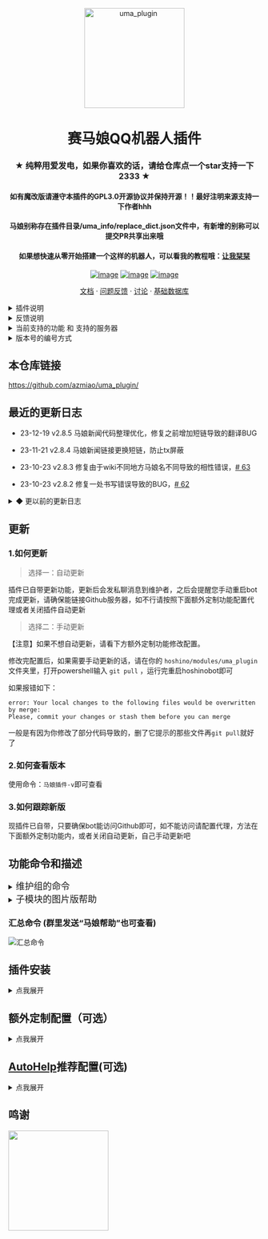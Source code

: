 <p align="center">
  <a href="https://github.com/azmiao/uma_plugin/">
    <img src="https://raw.githubusercontent.com/azmiao/uma_plugin/main/icon.png" width="200" height="200" alt="uma_plugin">
  </a>
</p>

<div align="center">

# 赛马娘QQ机器人插件

### ★ 纯粹用爱发电，如果你喜欢的话，请给仓库点一个star支持一下2333 ★

#### 如有魔改版请遵守本插件的GPL3.0开源协议并保持开源！！最好注明来源支持一下作者hhh

#### 马娘别称存在插件目录/uma_info/replace_dict.json文件中，有新增的别称可以提交PR共享出来哦

#### 如果想快速从零开始搭建一个这样的机器人，可以看我的教程哦：[让我栞栞](https://www.594594.xyz/2022/03/05/uma_bot/)

[![image](https://img.shields.io/badge/license-GPL3.0-blue.svg)](https://raw.githubusercontent.com/azmiao/uma_plugin/main/LICENSE)
[![image](https://img.shields.io/badge/release-2.8.5-orange.svg)](https://github.com/azmiao/uma_plugin)
[![image](https://img.shields.io/badge/auther-AZMIAO-blue.svg)](https://github.com/azmiao/uma_plugin)

</div>

<p align="center">
  <a href="https://github.com/azmiao/uma_plugin/blob/main/README.md">文档</a>
  ·
  <a href="https://github.com/azmiao/uma_plugin/issues">问题反馈</a>
  ·
  <a href="https://github.com/azmiao/uma_plugin/discussions">讨论</a>
  ·
  <a href="https://github.com/azmiao/uma_info_data">基础数据库</a>
</p>

<details>
<summary>插件说明</summary>

这是一个适用[hoshinoBot](https://github.com/Ice-Cirno/HoshinoBot)的赛马娘功能插件，数据来自：

 + [马娘官网](https://github.com/azmiao/uma_info_data)
 + [BWiki](https://wiki.biligame.com/umamusume)
 + [马娘基础数据库](https://github.com/azmiao/uma_info_data)
 + [台服马娘官网](https://uma.komoejoy.com/)
 + [乌拉拉大胜利](https://urarawin.com/#/)

</details>

<details>
<summary>反馈说明</summary>

 + 有空的话建议先看看已关闭的历史issue有没有类似的参考一下
 + 可直接在本仓库提交issue，但最好带上报错的日志完整截图，并说明清楚哦，因为部分从网页获取，所以有BUG请及时反馈适配新页面
 + 目前由于时间关系主要做BUG修改和优化，如果有好的建议/新特性，可以直接提交issue，有空的话会考虑修改/增加
 + 如果按照我的教程搭建机器人遇到的问题可以前往 [Discussions](https://github.com/azmiao/uma_plugin/discussions) 进行讨论

</details>

<details>
<summary>当前支持的功能 和 支持的服务器</summary>

（具体命令请看本页面下方功能命令和描述）

+ 马娘新闻播报【已支持台/日/B服】
+ 马娘模拟抽卡v2【已支持台/日/韩/B服】
+ 马娘基础数据库【台/日/韩/B服通用】
+ 支援卡节奏榜【已支持台/日/B服】
+ 相性计算器【台/日/韩/B服通用】
+ 马娘黄历【台/日/韩/B服通用】
+ 马娘耐力计算器【台/日/韩/B服通用】
+ 马娘表情包【台/日/韩/B服通用】
+ 马娘漫画【台/日/韩/B服通用】
+ 马娘限时任务【台/日/韩/B服通用】
+ 马娘技能查询【台/日/韩/B服通用】
+ 育成目标查询【台/日/韩/B服通用】

</details>

<details>
<summary>版本号的编号方式</summary>

 + v2.5.1为例：
 + v2为大版本号，除非有超级有益的重构类大更新，一般不会更新
 + 5为功能迭代版本号，有新功能或者某一功能重写了就会更新
 + 1为BUG修复/数据更新版本号，有关键性的BUG修复或者重要的数据更新就更新
 + 其余不刷版本号的更新，一般来说为不影响大局的BUG修复或小数据更新
 + 末尾带f标识的为强制更新版本，需要手动`git pull -f`来更新

</details>

## 本仓库链接

https://github.com/azmiao/uma_plugin/

## 最近的更新日志

 + 23-12-19     v2.8.5  马娘新闻代码整理优化，修复之前增加短链导致的翻译BUG

 + 23-11-21     v2.8.4  马娘新闻链接更换短链，防止tx屏蔽

 + 23-10-23     v2.8.3  修复由于wiki不同地方马娘名不同导致的相性错误，[# 63](https://github.com/azmiao/uma_plugin/issues/63)

 + 23-10-23     v2.8.2  修复一处书写错误导致的BUG，[# 62](https://github.com/azmiao/uma_plugin/issues/62)

<details>
<summary>◆ 更以前的更新日志</summary>

 + 23-09-07     v2.8.1  适配国服马娘新闻

 + 23-09-05     v2.8.0  适配国服卡池和支援卡节奏榜

 + 23-08-25     v2.7.14  修复节奏榜获取失败的问题

 + 23-06-28     v2.7.13  修复马娘抽卡由于名称变更导致的部分报错，[# 53](https://github.com/azmiao/uma_plugin/issues/53)

 + 23-04-13     v2.7.12  修复马娘技能页面更新后的刷新报错

 + 23-03-09     v2.7.11  修复马娘漫画由于图片路径变动导致的问题

 + 23-02-24     v2.7.10  修复马娘技能更新失败的问题

 + 23-02-24     v2.7.9  优化部分代码，同步官网更新的马娘数据

 + 23-02-16     v2.7.8  修复限时任务页面更新的问题

 + 23-02-08     v2.7.7  修复节奏榜匹配错误

 + 23-02-07     v2.7.6  修复日服马娘新闻翻译功能

 + 22-11-29     v2.7.5  修复由于UI变动导致的马娘卡池异常，更新后请使用命令“更新马娘卡池”更新一下

 + 22-11-12     v2.7.4  修复模拟抽卡SSR个别出货率比其他高0.026%的BUG，修改R卡卡池逻辑跟随bwiki更新

 + 22-10-30     v2.7.3  新增模拟抽卡频次限制和每日上限，在uma_gacha_v2/\_\_init\_\_.py文件中可自定义修改

 + 22-09-28     v2.7.2  新增由于网络问题导致插件版本获取不到的日志，并更新文档

 + 22-09-01     v2.7.1  修复当前版本为f版本时，更新不迭代版本的更新，缺仍然提示须手动的BUG

 + 22-08-31		v2.7.0f	新增插件统一管理功能，具体配置方式请看本文末‘额外定制配置’，本次也需要`git pull -f`来更新，如果启动的时候获取马娘插件版本报错，请按照定制配置内方法添加代理后再重启bot

 + 22-08-28     v2.6.6f  临时改变节奏榜的内容为bwiki上巅峰杯歌姬杯分开的节奏榜，新增可选设置插件默认服务器，配置方法在本文末。注意：本次更新需要使用命令`git pull -f`来更新，并且定制配置的`properties.json`的配置会回到默认状态须重新设置，另外节奏榜的uma_support_chart文件夹下的日服配置文件`sup_config.json`建议删一下并重启bot再使用。

 + 22-28-28     v2.6.5  修复耐力计算的BUG，修复方案来自[@aaaaaaria](https://github.com/aaaaaaria)，[issue #36](https://github.com/azmiao/uma_plugin/issues/36)

 + 22-08-22     v2.6.4  常规数据更新，新增红宝石和凯斯的别名，更新后记得“手动更新马娘数据”或者等半夜自动更新

 + 22-08-18     v2.6.3  新增图片可选发送形式`properties.json`，配置方法在本文末, [issue #37](https://github.com/azmiao/uma_plugin/issues/37)

 + 22-08-15     v2.6.2  修复台服节奏命名规则修改后产生的BUG

 + 22-08-08     v2.6.1  修复卡池界面更新的BUG

 + 22-08-02     v2.6.0  完全重写马娘抽卡功能，减少人为BUG率，且能切换服务器支持日台韩B服，且能切换卡池，缩减抽卡结果长度防刷屏，[issue #27](https://github.com/azmiao/uma_plugin/issues/27)，[issue #32](https://github.com/azmiao/uma_plugin/issues/32)

 + 22-07-27     v2.5.2  同步官网更新马娘：谋勇兼备，敏锐奇才，北港火山，更新完插件后请使用命令“手动更新马娘数据”

 + 22-07-20     v2.5.1  临时兼容一下最新的卡池，有BUG讲究一下吧，后续打算重写，不然实在不好整

 + 22-07-17     v2.5.0  新增一个小功能“马娘速查”，方便萌新

 + 22-07-16     v2.4.0  美化帮助界面，同时方便autohelp服务模式显示，详情本文末尾

 + 22-07-16     v2.3.1  修复技能查询BUG同时新增繁中技能查询 by[@Yui-xy](https://github.com/Yui-xy)，[issue #28](https://github.com/azmiao/uma_plugin/issues/28)

 + 22-07-08     v2.3.0  新增查询赛程的育成目标功能，使用命令 “查目标 角色名” 即可，结果图片仿自bwiki，[issue #25](https://github.com/azmiao/uma_plugin/issues/25)

 + 22-07-06     v2.2.2  修复台服支援卡命名方式变化后的BUG，更新后请务必手动删除uma_support_chart文件夹下的`sup_config_tw.json`再重启hoshino

 + 22-07-05     v2.2.1  修复支援卡节奏榜网页更新后的BUG，更新后请务必手动删除uma_support_chart文件夹下的`sup_config.json`再重启hoshino，[issue #24](https://github.com/azmiao/uma_plugin/issues/24)

 + 22-06-30     v2.2.0  新增台服马娘新闻功能，整进了“马娘新闻帮助”里

 + 22-06-30     v2.1.0  新增台服支援卡节奏榜功能，整进了“支援卡节奏榜帮助”里

 + 22-06-24     v2.0.4  请务必更新！同步translators更新，以便修复马娘新闻翻译显示不全的BUG

 + 22-06-23     v2.0.3  马娘新闻修复不具合翻译不了的BUG和其他遇不到的BUG，且现在支持配置代理，已添加进本文档的食用教程里

 + 22-06-19     v2.0.2  马娘新闻部分代码改进优化，并且翻译结果默认采用转发消息发送，可以自行更换

 + 22-05-05     v2.0.1  优化更新逻辑，当更新失败自动回退防止再次更新时出错，同时更换数据镜像站提高更新速度

 + 22-04-25     v2.0    大版本更新！！！强烈推荐，之后可无需APIKEY，注意：更新后需要更新安装依赖，并重新“手动更新马娘数据”

 + 22-04-24     v1.7    新增马娘技能查询功能

 + 22-04-15     v1.6    新增马娘限时任务功能，并修复一些描述，此版本开始需要更新依赖

 + 22-04-11     v1.5.3  修复图片文件夹的问题，并修复由于也文摄辉背景图分辨率过高导致OCR无结果的问题

 + 22-04-10     v1.5.2  将所有的图片文件夹移动至umamusume文件夹下

 + 22-03-30     v1.5.1  重构支援卡节奏榜代码，理论上性能更好，冗余更低

 + 22-03-28     v1.5    新增马娘一格漫画功能

 + 22-03-28     v1.4    新增马娘表情包功能

 + 22-03-20     v1.3.3    节奏榜新增了 友人卡节奏榜

 + 22-03-19     v1.3.2  新增了更新数据时自动下载语音文件，更新到此版本后需要手动更新一下数据，当然等半夜的自动更新也行

 + 22-03-18     v1.3.1  调整了自动更新策略，将在更新时生成一个缓存文件，更新完再复制过去，以防止更新期间部分功能不能用，顺便新增手动更新相性信息功能

 + 22-03-09     v1.3    新增了“马娘耐力计算器”功能，但数据为 根性与下坡 改版前的数据，且为非常理想的数值

 + 22-03-09     v1.2    一些调整，以及修改部分文件使之规范化github储存库，方便 git pull, [pull #4](https://github.com/azmiao/uma_plugin/pull/4)

 + 22-03-06     v1.1    新增了“马娘签到”功能

 + 22-03-04     v1.0    first commit

</details>

## 更新

### 1.如何更新

> 选择一：自动更新

插件已自带更新功能，更新后会发私聊消息到维护者，之后会提醒您手动重启bot完成更新，请确保能链接Github服务器，如不行请按照下面额外定制功能配置代理或者关闭插件自动更新

> 选择二：手动更新

【注意】如果不想自动更新，请看下方额外定制功能修改配置。

修改完配置后，如果需要手动更新的话，请在你的 `hoshino/modules/uma_plugin` 文件夹里，打开powershell输入 `git pull` ，运行完重启hoshinobot即可

如果报错如下：
```
error: Your local changes to the following files would be overwritten by merge: 
Please, commit your changes or stash them before you can merge
```
一般是有因为你修改了部分代码导致的，删了它提示的那些文件再`git pull`就好了

### 2.如何查看版本

使用命令：`马娘插件-v`即可查看

### 3.如何跟踪新版

现插件已自带，只要确保bot能访问Github即可，如不能访问请配置代理，方法在下面额外定制功能内，或者关闭自动更新，自己手动更新吧

## 功能命令和描述

<details>
<summary><font size = 4>维护组的命令</font></summary>

|  子模块   |      命令       |
|:------:|:-------------:|
| 马娘数据库  |   手动更新马娘数据    |
|  马娘相性  |   手动更新相性信息    |
|  马娘抽卡  |    更新马娘卡池     |
| 马娘表情包  |   手动更新马娘表情包   |
|  马娘漫画  |   手动更新马娘漫画    |
| 马娘限时任务 |   手动更新限时任务    |
|  马娘技能  |   手动更新马娘技能    |
|  马娘新闻  | 马娘新闻翻译转发模式on  |
|  马娘新闻  | 马娘新闻翻译转发模式off |

</details>

<details>
<summary><font size = 4>子模块的图片版帮助</font></summary>

![uma_comic](https://raw.githubusercontent.com/azmiao/uma_plugin/main/uma_comic/uma_comic_help.png)
![uma_compatibility](https://raw.githubusercontent.com/azmiao/uma_plugin/main/uma_compatibility/uma_compatibility_help.png)
![uma_endurance](https://raw.githubusercontent.com/azmiao/uma_plugin/main/uma_endurance/uma_endurance_help.png)
![uma_face](https://raw.githubusercontent.com/azmiao/uma_plugin/main/uma_face/uma_face_help.png)
![uma_gacha_v2](https://raw.githubusercontent.com/azmiao/uma_plugin/main/uma_gacha_v2/uma_gacha_v2_help.png)
![uma_info](https://raw.githubusercontent.com/azmiao/uma_plugin/main/uma_info/uma_info_help.png)
![uma_skills](https://raw.githubusercontent.com/azmiao/uma_plugin/main/uma_skills/uma_skills_help.png)
![uma_support_chart](https://raw.githubusercontent.com/azmiao/uma_plugin/main/uma_support_chart/uma_support_chart_help.png)
![uma_target](https://raw.githubusercontent.com/azmiao/uma_plugin/main/uma_target/uma_target_help.png)
![uma_tasks](https://raw.githubusercontent.com/azmiao/uma_plugin/main/uma_tasks/uma_tasks_help.png)
![umamusume_news](https://raw.githubusercontent.com/azmiao/uma_plugin/main/umamusume_news/umamusume_news_help.png)

</details>

### 汇总命令 (群里发送“马娘帮助”也可查看)

![汇总命令](https://raw.githubusercontent.com/azmiao/uma_plugin/main/uma_help.png)

## 插件安装

<details>
<summary>点我展开</summary>

1. git clone本插件（注：一定要git clone，不要下载压缩包，另外请确保git环境变量正常）：

    在 HoshinoBot\hoshino\modules 目录下使用以下命令拉取本项目
    ```
    git clone https://github.com/azmiao/uma_plugin
    ```

2. 安装依赖：

    到HoshinoBot\hoshino\modules\uma_plugin目录下，管理员方式打开powershell
    ```
    pip install -r requirements.txt -i https://pypi.tuna.tsinghua.edu.cn/simple --user
    ```

3. 在 HoshinoBot\hoshino\config\ `__bot__.py` 文件的 MODULES_ON 加入 'uma_plugin'

    然后重启 HoshinoBot

    装完插件后首次启动时会更新马娘各种数据，按带宽的大小可能需要3-10分钟不等，请耐心等待。

    【注意】如果首次启动很快没有新的日志，即没有出现更新操作，请查看日志是否是马娘插件版本获取失败，如是，说明你的服务器连不到Github，需要手动按照下文额外定制功能配置代理或者关闭自动更新功能

4. 手动选择开启是否自动提醒功能：

    在某个群里发消息输入下文以开启马娘生日提醒（提醒当天哪知马娘生日）
    ```
    开启 uma_bir_push
    ```

    在某个群里发消息输入下文以开启马娘新闻播报，一个日服，一个台服（推送新闻更新）
    ```
    开启 umamusume-news-poller
    ```
    ```
    开启 umamusume-news-poller-tw
    ```

    可以通过发消息输入"lssv"查看这个功能前面是不是⚪来确认是否开启成功

</details>

## 额外定制配置（可选）

<details>
<summary>点我展开</summary>

### 马娘抽卡自定义冷却和每日上限

具体在uma_gacha_v2/\_\_init\_\_.py文件中可自定义修改，改数字即可，自定义建议关闭插件自动更新，不然可能被自动更新覆盖回默认，大概吧，没有确认过，有好兄弟确认过可以issue里说一下。

```
##########自定义配置##########

# 每个人的指令冷却 | 默认10秒
lmt = FreqLimiter(10)

# 单抽和十连的萝卜上限 | 默认每天30000萝卜
single_limit = DailyNumberLimiter(30000)

# 抽井的次数(马娘池和支援卡池次数共通) | 默认每天15次
tenjo_limit = DailyNumberLimiter(15)

# 抽满破的次数 | 默认每天10次
full_limit = DailyNumberLimiter(10)

# 超过次数的消息
SINGLE_EXCEED_NOTICE = f'您今天已经抽过{single_limit.max}颗萝卜了，欢迎明早5点后再来哦！'
TENJO_EXCEED_NOTICE = f'您今天已经抽过{tenjo_limit.max}张天井券了，欢迎明早5点后再来哦！'
FULL_EXCEED_NOTICE = f'您今天已经抽过{full_limit.max}次支援卡满破了，欢迎明早5点后再来哦！'

#############################
```

### 该功能的所有配置均在插件目录下的 `properties.json` 里

> 可选图片发送形式：

如果你使用docker，且hoshino和gocqhttp不在一个容器里，可选base64，默认file
```
    "image_send_form": {
        "notes": "图片发送形式，可选值有 [ file | base64 ]",
        "current": "file"
    },
```


> 可选是否自动更新插件代码：

默认auto，自动更新，将会自动更新插件的代码，不会影响资源的更新，更新完会有私聊消息提醒。【注意】自动更新后也需要手动重启bot，因为插件内部没法仅靠自己实现自动重载

如果想从默认的自动更新换为手动更新，需要更改下面的配置即可。

但是，如果换成手动更新后，又想回自动更新了，那就需要先改下方配置，然后删除插件目录下的`version.json`，没有的话就不用删了，接着`git pull`手动更新一下，再重启bot方可恢复成自动更新
```
    "code_auto_update": {
        "notes": "插件代码自动更新，默认auto，可选自动更新、不自动更新，对应的可选值是 [ auto | no ]",
        "current": "auto"
    },
```

> 可选默认服务器

如果你主要玩的不是日服，可以将所有子模块修改至你玩的服务器，可选[ jp | tw | ko | bili ]，切换之后节奏榜和马娘新闻等功能的命令前不加服务器名时，将回复所选的服务器内容
```
    "default_server": {
        "notes": "一键切换所有子的模块的服务器，可选值有 [ jp | tw | ko | bili ]",
        "current": "jp"
    },
```

> 可选资源更新周期

默认每天更新一次，同时也会影响插件代码的更新周期
```
    "res_update_cycle": {
        "notes": "调整图片等资源的数据更新周期，单位：天，默认1，可选值 [ 1 | 2 | 3 | 4 | 5| 6 | 7 ]",
        "current": 1
    },
```

> 可选是否全插件使用代理

默认不使用，如果你检查马娘插件遇到链接不到Github或查马娘新闻链接官网失败等问题，可以尝试开启
```
    "if_use_proxy":{
        "notes": "是否全插件均使用代理，默认false",
        "current": false
    }
```
附：代理的设置在插件目录下的`proxy.json`里，默认代理配置如下，1081记得改成你自己的代理端口
```
{
    "http": "http://localhost:1081",
    "https": "http://localhost:1081"
}
```

</details>

## [AutoHelp](https://github.com/SonderXiaoming/autohelp)推荐配置(可选)

<details>
<summary>点我展开</summary>

安装 [AutoHelp](https://github.com/SonderXiaoming/autohelp) 即可，可显示更好看的帮助界面

你可以选择help模式（推荐，但不是默认）或者读取userreadme模式

关于本马娘插件推荐添加的`black.json`：

```
{
    "uma_bir_push",
    "umamusume-news-poller",
    "umamusume-news-poller-tw",
    "umamusume-news-poller-bili"
}
```

推荐添加的`replace.json`：

```
{
    "uma_almanac": "马娘黄历",
    "uma_comic": "马娘漫画",
    "uma_compatibility": "马娘相性",
    "uma_endurance": "马娘耐力",
    "uma_face": "马娘表情包",
    "uma_gacha_v2": "马娘抽卡V2",
    "uma_info": "马娘基础数据查询",
    "uma_skills": "马娘技能查询",
    "uma_support_chart": "马娘支援卡节奏榜",
    "uma_target": "马娘育成目标查询",
    "uma_tasks": "马娘限时任务查询",
    "umamusume_news": "马娘新闻",
    "uma_help": "马娘帮助汇总",
}
```
</details>

## 鸣谢

[<img src="https://resources.jetbrains.com/storage/products/company/brand/logos/jb_beam.png" width="200"/>](https://jb.gg/OpenSourceSupport)
